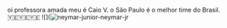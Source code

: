 oi professora amada meu é Caio V. o São Paulo é o melhor time do Brasil.🇾🇪🇾🇪🇾🇪
![](![neymar-junior-neymar-jr](https://github.com/user-attachments/assets/0e622bf1-e28e-4d04-bc1e-252235169d11)
